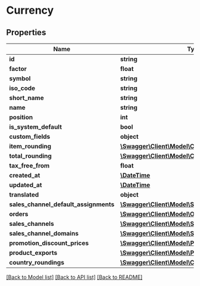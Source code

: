 # Currency

## Properties
Name | Type | Description | Notes
------------ | ------------- | ------------- | -------------
**id** | **string** |  | [optional] 
**factor** | **float** |  | 
**symbol** | **string** |  | 
**iso_code** | **string** |  | 
**short_name** | **string** |  | 
**name** | **string** |  | 
**position** | **int** |  | [optional] 
**is_system_default** | **bool** |  | [optional] 
**custom_fields** | **object** |  | [optional] 
**item_rounding** | [**\Swagger\Client\Model\CurrencyItemRounding**](CurrencyItemRounding.md) |  | 
**total_rounding** | [**\Swagger\Client\Model\CurrencyItemRounding**](CurrencyItemRounding.md) |  | 
**tax_free_from** | **float** |  | [optional] 
**created_at** | [**\DateTime**](\DateTime.md) |  | 
**updated_at** | [**\DateTime**](\DateTime.md) |  | [optional] 
**translated** | **object** |  | [optional] 
**sales_channel_default_assignments** | [**\Swagger\Client\Model\SalesChannel**](SalesChannel.md) |  | [optional] 
**orders** | [**\Swagger\Client\Model\Order**](Order.md) |  | [optional] 
**sales_channels** | [**\Swagger\Client\Model\SalesChannel**](SalesChannel.md) |  | [optional] 
**sales_channel_domains** | [**\Swagger\Client\Model\SalesChannelDomain**](SalesChannelDomain.md) |  | [optional] 
**promotion_discount_prices** | [**\Swagger\Client\Model\PromotionDiscountPrices**](PromotionDiscountPrices.md) |  | [optional] 
**product_exports** | [**\Swagger\Client\Model\ProductExport**](ProductExport.md) |  | [optional] 
**country_roundings** | [**\Swagger\Client\Model\CurrencyCountryRounding**](CurrencyCountryRounding.md) |  | [optional] 

[[Back to Model list]](../../README.md#documentation-for-models) [[Back to API list]](../../README.md#documentation-for-api-endpoints) [[Back to README]](../../README.md)

